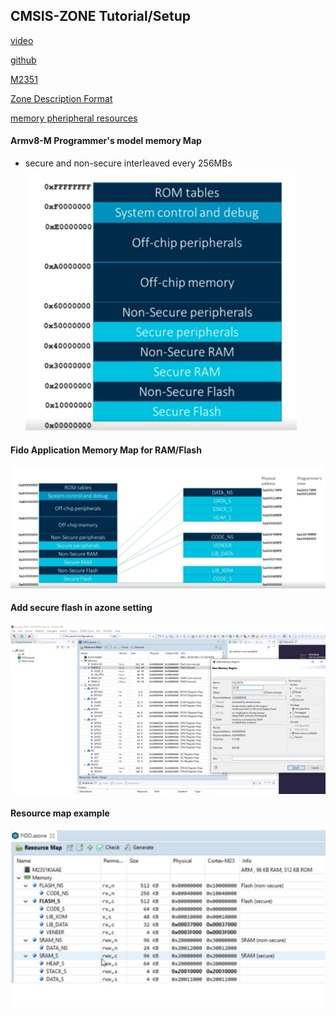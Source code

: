 ## CMSIS-ZONE Tutorial/Setup

[video](https://arm-software.github.io/CMSIS_5/Zone/html/index.html#ManualSections)

[github](https://github.com/ARM-software/CMSIS-Zone.git)


[M2351](https://arm-software.github.io/CMSIS_5/Zone/html/zTEM2351.html)

[Zone Description Format](https://arm-software.github.io/CMSIS_5/Zone/html/zoneFormat.html)

[memory pheripheral resources](https://arm-software.github.io/CMSIS_5/Zone/html/zTUIMemPerRes.html#zTUIPerSlotConf)

#### Armv8-M Programmer's model memory Map
* secure and non-secure interleaved every 256MBs
![](../assets/img/armv8_memory_map.png)


#### Fido Application Memory Map for RAM/Flash

![](../assets/img/fido_application_memory_map.png)


#### Add secure flash in azone setting
![](../assets/img/azone_add_secure_flash.png)

#### Resource map example
![](../assets/img/m2351_resource_map_example.png)

